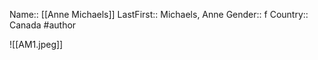 Name:: [[Anne Michaels]]
LastFirst:: Michaels, Anne
Gender:: f
Country:: Canada
#author

![[AM1.jpeg]]